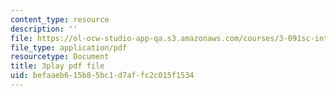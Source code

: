 ```yaml
---
content_type: resource
description: ''
file: https://ol-ocw-studio-app-qa.s3.amazonaws.com/courses/3-091sc-introduction-to-solid-state-chemistry-fall-2010/befaaeb615b85bc1d7affc2c015f1534_xEnYH0KNkfA.pdf
file_type: application/pdf
resourcetype: Document
title: 3play pdf file
uid: befaaeb6-15b8-5bc1-d7af-fc2c015f1534
---
```

